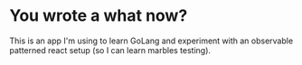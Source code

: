 # You wrote a what now?

This is an app I'm using to learn GoLang and experiment with an observable patterned react setup (so I can learn marbles testing).

